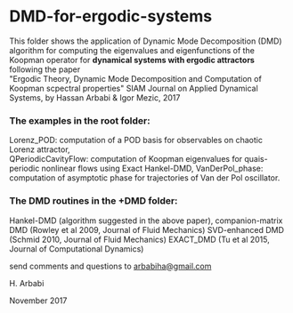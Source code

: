 # DMD-for-ergodic-systems
This folder shows the application of Dynamic Mode Decomposition (DMD) algorithm for computing the eigenvalues and eigenfunctions of the Koopman operator  for **dynamical systems with ergodic attractors** following the paper  
"Ergodic Theory, Dynamic Mode Decomposition and Computation of Koopman scpectral properties"
SIAM Journal on Applied Dynamical Systems, by Hassan Arbabi & Igor Mezic, 2017


### The examples in the root folder:

Lorenz_POD: computation of a POD basis for observables on chaotic Lorenz attractor,  
QPeriodicCavityFlow: computation of Koopman eigenvalues for quais-periodic nonlinear flows using Exact Hankel-DMD,
VanDerPol_phase: computation of asymptotic phase for trajectories of Van der Pol oscillator.




### The DMD routines in the +DMD folder:

Hankel-DMD (algorithm suggested in the above paper),
companion-matrix DMD (Rowley et al 2009, Journal of Fluid Mechanics)
SVD-enhanced DMD (Schmid 2010, Journal of Fluid Mechanics)
EXACT_DMD (Tu et al 2015, Journal of Computational Dynamics) 


send comments and questions to arbabiha@gmail.com

H. Arbabi

November 2017
